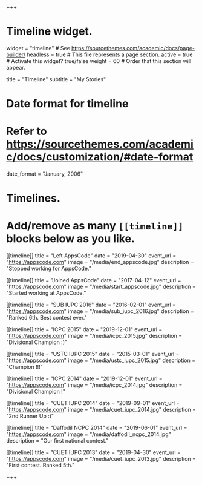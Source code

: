 +++
# Timeline widget.
widget = "timeline"  # See https://sourcethemes.com/academic/docs/page-builder/
headless = true  # This file represents a page section.
active = true  # Activate this widget? true/false
weight = 60  # Order that this section will appear.

title = "Timeline"
subtitle = "My Stories"

# Date format for timeline
#   Refer to https://sourcethemes.com/academic/docs/customization/#date-format
date_format = "January, 2006"

# Timelines.
#   Add/remove as many `[[timeline]]` blocks below as you like.

[[timeline]]
  title = "Left AppsCode"
  date = "2019-04-30"
  event_url = "https://appscode.com"
  image = "/media/end_appscode.jpg"
  description = "Stopped working for AppsCode."

[[timeline]]
  title = "Joined AppsCode"
  date = "2017-04-12"
  event_url = "https://appscode.com"
  image = "/media/start_appscode.jpg"
  description = "Started working at AppsCode."

[[timeline]]
  title = "SUB IUPC 2016"
  date = "2016-02-01"
  event_url = "https://appscode.com"
  image = "/media/sub_iupc_2016.jpg"
  description = "Ranked 6th. Best contest ever."

[[timeline]]
  title = "ICPC 2015"
  date = "2019-12-01"
  event_url = "https://appscode.com"
  image = "/media/icpc_2015.jpg"
  description = "Divisional Champion :)"

[[timeline]]
  title = "USTC IUPC 2015"
  date = "2015-03-01"
  event_url = "https://appscode.com"
  image = "/media/ustc_iupc_2015.jpg"
  description = "Champion !!!"

[[timeline]]
  title = "ICPC 2014"
  date = "2019-12-01"
  event_url = "https://appscode.com"
  image = "/media/icpc_2014.jpg"
  description = "Divisional Champion !"

[[timeline]]
  title = "CUET IUPC 2014"
  date = "2019-09-01"
  event_url = "https://appscode.com"
  image = "/media/cuet_iupc_2014.jpg"
  description = "2nd Runner Up :)"

[[timeline]]
  title = "Daffodil NCPC 2014"
  date = "2019-06-01"
  event_url = "https://appscode.com"
  image = "/media/daffodil_ncpc_2014.jpg"
  description = "Our first national contest."

[[timeline]]
  title = "CUET IUPC 2013"
  date = "2019-04-30"
  event_url = "https://appscode.com"
  image = "/media/cuet_iupc_2013.jpg"
  description = "First contest. Ranked 5th."

+++
